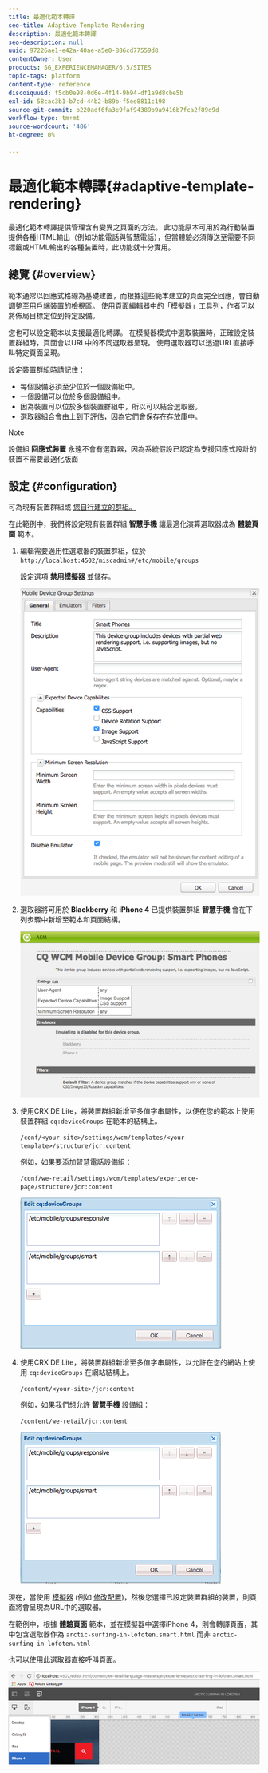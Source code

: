 ```yaml
---
title: 最適化範本轉譯
seo-title: Adaptive Template Rendering
description: 最適化範本轉譯
seo-description: null
uuid: 97226ae1-e42a-40ae-a5e0-886cd77559d8
contentOwner: User
products: SG_EXPERIENCEMANAGER/6.5/SITES
topic-tags: platform
content-type: reference
discoiquuid: f5cb0e98-0d6e-4f14-9b94-df1a9d8cbe5b
exl-id: 58cac3b1-b7cd-44b2-b89b-f5ee8811c198
source-git-commit: b220adf6fa3e9faf94389b9a9416b7fca2f89d9d
workflow-type: tm+mt
source-wordcount: '486'
ht-degree: 0%

---
```


# 最適化範本轉譯{#adaptive-template-rendering}

最適化範本轉譯提供管理含有變異之頁面的方法。 此功能原本可用於為行動裝置提供各種HTML輸出（例如功能電話與智慧電話），但當體驗必須傳送至需要不同標籤或HTML輸出的各種裝置時，此功能就十分實用。

## 總覽 {#overview}

範本通常以回應式格線為基礎建置，而根據這些範本建立的頁面完全回應，會自動調整至用戶端裝置的檢視區。 使用頁面編輯器中的「模擬器」工具列，作者可以將佈局目標定位到特定設備。

您也可以設定範本以支援最適化轉譯。 在模擬器模式中選取裝置時，正確設定裝置群組時，頁面會以URL中的不同選取器呈現。 使用選取器可以透過URL直接呼叫特定頁面呈現。

設定裝置群組時請記住：

* 每個設備必須至少位於一個設備組中。
* 一個設備可以位於多個設備組中。
* 因為裝置可以位於多個裝置群組中，所以可以結合選取器。
* 選取器組合會由上到下評估，因為它們會保存在存放庫中。

>[!NOTE]
>
>設備組 **回應式裝置** 永遠不會有選取器，因為系統假設已認定為支援回應式設計的裝置不需要最適化版面

## 設定 {#configuration}

可為現有裝置群組或 [您自行建立的群組。](/help/sites-developing/mobile.md#device-groups)

在此範例中，我們將設定現有裝置群組 **智慧手機** 讓最適化演算選取器成為 **體驗頁面** 範本。

1. 編輯需要適用性選取器的裝置群組，位於 `http://localhost:4502/miscadmin#/etc/mobile/groups`

   設定選項 **禁用模擬器** 並儲存。

   ![chlimage_1-157](assets/chlimage_1-157.png)

1. 選取器將可用於 **Blackberry** 和 **iPhone 4** 已提供裝置群組 **智慧手機** 會在下列步驟中新增至範本和頁面結構。

   ![chlimage_1-158](assets/chlimage_1-158.png)

1. 使用CRX DE Lite，將裝置群組新增至多值字串屬性，以便在您的範本上使用裝置群組 `cq:deviceGroups` 在範本的結構上。

   `/conf/<your-site>/settings/wcm/templates/<your-template>/structure/jcr:content`

   例如，如果要添加智慧電話設備組：

   `/conf/we-retail/settings/wcm/templates/experience-page/structure/jcr:content`

   ![chlimage_1-159](assets/chlimage_1-159.png)

1. 使用CRX DE Lite，將裝置群組新增至多值字串屬性，以允許在您的網站上使用 `cq:deviceGroups` 在網站結構上。

   `/content/<your-site>/jcr:content`

   例如，如果我們想允許 **智慧手機** 設備組：

   `/content/we-retail/jcr:content`

   ![chlimage_1-160](assets/chlimage_1-160.png)

現在，當使用 [模擬器](/help/sites-authoring/responsive-layout.md#layout-definitions-device-emulation-and-breakpoints) (例如 [修改配置](/help/sites-authoring/responsive-layout.md))，然後您選擇已設定裝置群組的裝置，則頁面將會呈現為URL中的選取器。

在範例中，根據 **體驗頁面** 範本，並在模擬器中選擇iPhone 4，則會轉譯頁面，其中包含選取器作為 `arctic-surfing-in-lofoten.smart.html` 而非 `arctic-surfing-in-lofoten.html`

也可以使用此選取器直接呼叫頁面。

![chlimage_1-161](assets/chlimage_1-161.png)
